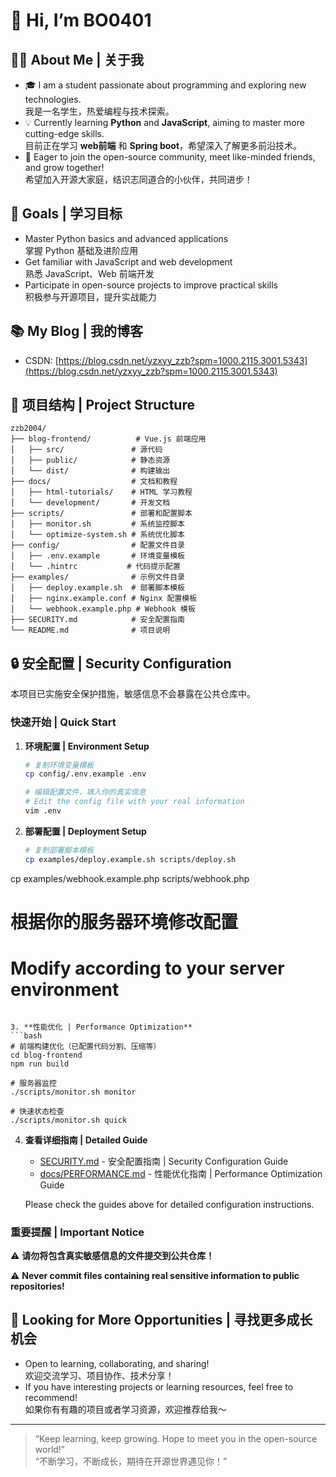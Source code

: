 # 👋 Hi, I’m BO0401

## 🙋‍♂️ About Me | 关于我

- 🎓 I am a student passionate about programming and exploring new technologies.  
  我是一名学生，热爱编程与技术探索。
- 💡 Currently learning **Python** and **JavaScript**, aiming to master more cutting-edge skills.  
  目前正在学习 **web前端** 和 **Spring boot**，希望深入了解更多前沿技术。
- 🤝 Eager to join the open-source community, meet like-minded friends, and grow together!  
  希望加入开源大家庭，结识志同道合的小伙伴，共同进步！

## 🚀 Goals | 学习目标

- Master Python basics and advanced applications  
  掌握 Python 基础及进阶应用
- Get familiar with JavaScript and web development  
  熟悉 JavaScript、Web 前端开发
- Participate in open-source projects to improve practical skills  
  积极参与开源项目，提升实战能力

## 📚 My Blog | 我的博客

- CSDN: [https://blog.csdn.net/yzxyy_zzb?spm=1000.2115.3001.5343](https://blog.csdn.net/yzxyy_zzb?spm=1000.2115.3001.5343)

## 📁 项目结构 | Project Structure

```
zzb2004/
├── blog-frontend/          # Vue.js 前端应用
│   ├── src/               # 源代码
│   ├── public/            # 静态资源
│   └── dist/              # 构建输出
├── docs/                  # 文档和教程
│   ├── html-tutorials/    # HTML 学习教程
│   └── development/       # 开发文档
├── scripts/               # 部署和配置脚本
│   ├── monitor.sh         # 系统监控脚本
│   └── optimize-system.sh # 系统优化脚本
├── config/                # 配置文件目录
│   ├── .env.example       # 环境变量模板
│   └── .hintrc           # 代码提示配置
├── examples/              # 示例文件目录
│   ├── deploy.example.sh  # 部署脚本模板
│   ├── nginx.example.conf # Nginx 配置模板
│   └── webhook.example.php # Webhook 模板
├── SECURITY.md            # 安全配置指南
└── README.md              # 项目说明
```

## 🔒 安全配置 | Security Configuration

本项目已实施安全保护措施，敏感信息不会暴露在公共仓库中。

### 快速开始 | Quick Start

1. **环境配置 | Environment Setup**
   ```bash
   # 复制环境变量模板
   cp config/.env.example .env
   
   # 编辑配置文件，填入你的真实信息
   # Edit the config file with your real information
   vim .env
   ```

2. **部署配置 | Deployment Setup**
   ```bash
   # 复制部署脚本模板
   cp examples/deploy.example.sh scripts/deploy.sh
cp examples/webhook.example.php scripts/webhook.php
   
   # 根据你的服务器环境修改配置
   # Modify according to your server environment
   ```

3. **性能优化 | Performance Optimization**
   ```bash
   # 前端构建优化（已配置代码分割、压缩等）
   cd blog-frontend
   npm run build
   
   # 服务器监控
   ./scripts/monitor.sh monitor
   
   # 快速状态检查
   ./scripts/monitor.sh quick
   ```

4. **查看详细指南 | Detailed Guide**
   
   - [SECURITY.md](./SECURITY.md) - 安全配置指南 | Security Configuration Guide
   - [docs/PERFORMANCE.md](./docs/PERFORMANCE.md) - 性能优化指南 | Performance Optimization Guide
   
   Please check the guides above for detailed configuration instructions.

### 重要提醒 | Important Notice

⚠️ **请勿将包含真实敏感信息的文件提交到公共仓库！**

⚠️ **Never commit files containing real sensitive information to public repositories!**

## 🌟 Looking for More Opportunities | 寻找更多成长机会

- Open to learning, collaborating, and sharing!  
  欢迎交流学习、项目协作、技术分享！
- If you have interesting projects or learning resources, feel free to recommend!  
  如果你有有趣的项目或者学习资源，欢迎推荐给我～

---

> “Keep learning, keep growing. Hope to meet you in the open-source world!”  
> “不断学习，不断成长，期待在开源世界遇见你！”
